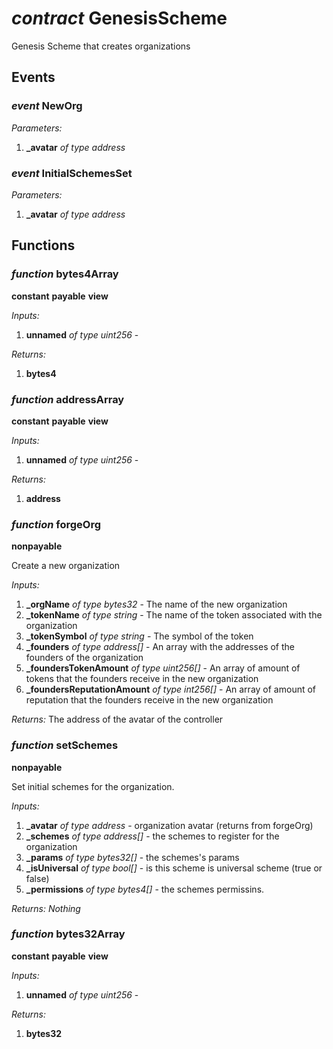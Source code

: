 # *contract* GenesisScheme
Genesis Scheme that creates organizations
## Events
### *event* NewOrg
*Parameters:*
1. **_avatar** *of type address*

### *event* InitialSchemesSet
*Parameters:*
1. **_avatar** *of type address*

## Functions
### *function* bytes4Array

**constant**
**payable**
**view**




*Inputs:*
1. **unnamed** *of type uint256* - 

*Returns:*
1. **bytes4**

### *function* addressArray

**constant**
**payable**
**view**




*Inputs:*
1. **unnamed** *of type uint256* - 

*Returns:*
1. **address**

### *function* forgeOrg

**nonpayable**


Create a new organization

*Inputs:*
1. **_orgName** *of type bytes32* - The name of the new organization
2. **_tokenName** *of type string* - The name of the token associated with the organization
3. **_tokenSymbol** *of type string* - The symbol of the token
4. **_founders** *of type address[]* - An array with the addresses of the founders of the organization
5. **_foundersTokenAmount** *of type uint256[]* - An array of amount of tokens that the founders receive in the new organization
6. **_foundersReputationAmount** *of type int256[]* - An array of amount of reputation that the  founders receive in the new organization 

*Returns:*
The address of the avatar of the controller

### *function* setSchemes

**nonpayable**


Set initial schemes for the organization.

*Inputs:*
1. **_avatar** *of type address* - organization avatar (returns from forgeOrg)
2. **_schemes** *of type address[]* - the schemes to register for the organization
3. **_params** *of type bytes32[]* - the schemes's params
4. **_isUniversal** *of type bool[]* - is this scheme is universal scheme (true or false)
5. **_permissions** *of type bytes4[]* - the schemes permissins.

*Returns:*
*Nothing*

### *function* bytes32Array

**constant**
**payable**
**view**




*Inputs:*
1. **unnamed** *of type uint256* - 

*Returns:*
1. **bytes32**

